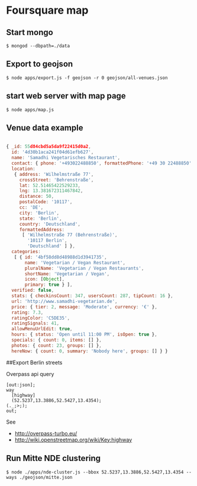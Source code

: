 # Foursquare map

## Start mongo

    $ mongod --dbpath=./data

## Export to geojson

    $ node apps/export.js -f geojson -r 0 geojson/all-venues.json

## start web server with map page

    $ node apps/map.js

## Venue data example

```js

{ _id: 55d84cbd5a5da9f22415d0a2,
  id: '4d30b1aca241f04d61efb627',
  name: 'Samadhi Vegetarisches Restaurant',
  contact: { phone: '+493022488850', formattedPhone: '+49 30 22488850' },
  location:
   { address: 'Wilhelmstraße 77',
     crossStreet: 'Behrenstraße',
     lat: 52.51465422529233,
     lng: 13.381672311467842,
     distance: 50,
     postalCode: '10117',
     cc: 'DE',
     city: 'Berlin',
     state: 'Berlin',
     country: 'Deutschland',
     formattedAddress:
      [ 'Wilhelmstraße 77 (Behrenstraße)',
        '10117 Berlin',
        'Deutschland' ] },
  categories:
   [ { id: '4bf58dd8d48988d1d3941735',
       name: 'Vegetarian / Vegan Restaurant',
       pluralName: 'Vegetarian / Vegan Restaurants',
       shortName: 'Vegetarian / Vegan',
       icon: [Object],
       primary: true } ],
  verified: false,
  stats: { checkinsCount: 347, usersCount: 287, tipCount: 16 },
  url: 'http://www.samadhi-vegetarian.de',
  price: { tier: 2, message: 'Moderate', currency: '€' },
  rating: 7.3,
  ratingColor: 'C5DE35',
  ratingSignals: 41,
  allowMenuUrlEdit: true,
  hours: { status: 'Open until 11:00 PM', isOpen: true },
  specials: { count: 0, items: [] },
  photos: { count: 23, groups: [] },
  hereNow: { count: 0, summary: 'Nobody here', groups: [] } }
```

##Export Berlin streets

Overpass api query

```
[out:json];
way
  [highway]
  (52.5237,13.3886,52.5427,13.4354);
(._;>;);
out;
```

See
 * http://overpass-turbo.eu/
 * http://wiki.openstreetmap.org/wiki/Key:highway

## Run Mitte NDE clustering

    $ node ./apps/nde-cluster.js --bbox 52.5237,13.3886,52.5427,13.4354 --ways ./geojson/mitte.json
